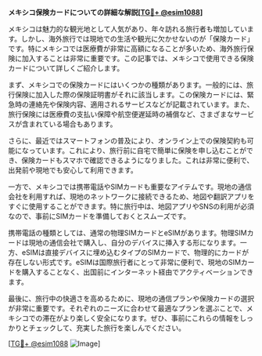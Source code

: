 **メキシコ保険カードについての詳細な解説[[TG💪+ @esim1088](https://t.me/s/esim1088)]**

メキシコは魅力的な観光地として人気があり、年々訪れる旅行者も増加しています。しかし、海外旅行では現地での生活や観光に欠かせないのが「保険カード」です。特にメキシコでは医療費が非常に高額になることが多いため、海外旅行保険に加入することは非常に重要です。この記事では、メキシコで使用できる保険カードについて詳しくご紹介します。

まず、メキシコでの保険カードにはいくつかの種類があります。一般的には、旅行保険に加入した際の保険証明書がそれに該当します。この保険カードには、緊急時の連絡先や保険内容、適用されるサービスなどが記載されています。また、旅行保険には医療費の支払い保障や航空便遅延時の補償など、さまざまなサービスが含まれている場合もあります。

さらに、最近ではスマートフォンの普及により、オンライン上での保険契約も可能になっています。これにより、旅行前に自宅で簡単に保険を申し込むことができ、保険カードもスマホで確認できるようになりました。これは非常に便利で、出発前や現地でも安心して利用できます。

一方で、メキシコでは携帯電話やSIMカードも重要なアイテムです。現地の通信会社を利用すれば、現地のネットワークに接続できるため、地図や翻訳アプリをすぐに使用することができます。特に旅行中は、地図アプリやSNSの利用が必須なので、事前にSIMカードを準備しておくとスムーズです。

携帯電話の種類としては、通常の物理SIMカードとeSIMがあります。物理SIMカードは現地の通信会社で購入し、自分のデバイスに挿入する形になります。一方、eSIMは直接デバイスに埋め込むタイプのSIMカードで、物理的にカードが存在しない形式です。eSIMは国際旅行者にとって非常に便利で、現地のSIMカードを購入することなく、出国前にインターネット経由でアクティベーションできます。

最後に、旅行中の快適さを高めるために、現地の通信プランや保険カードの選択が非常に重要です。それぞれのニーズに合わせて最適なプランを選ぶことで、メキシコでの滞在がより楽しく安全になります。ぜひ、事前にこれらの情報をしっかりとチェックして、充実した旅行を楽しんでください。

[[TG💪+ @esim1088](https://t.me/s/esim1088) ![Image](https://i.postimg.cc/Y0z9fWf4/image.png)]